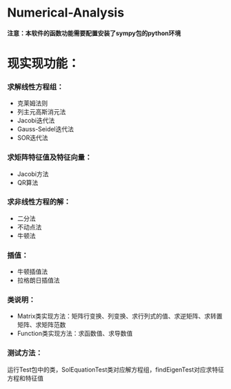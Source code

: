 # Numerical-Analysis
<h4>注意：本软件的函数功能需要配置安装了sympy包的python环境</h4>
<h1>现实现功能：</h1>
<h3>求解线性方程组：</h3>
<ul>
<li>克莱姆法则</li>
<li>列主元高斯消元法</li>
<li>Jacobi迭代法</li>
<li>Gauss-Seidel迭代法</li>
<li>SOR迭代法</li>
</ul>
<h3>求矩阵特征值及特征向量：</h3>
<ul>
<li>Jacobi方法</li>
<li>QR算法</li>
</ul>
<h3>求非线性方程的解：</h3>
<ul>
<li>二分法</li>
<li>不动点法</li>
<li>牛顿法</li>
</ul>
<h3>插值：</h3>
<ul>
<li>牛顿插值法</li>
<li>拉格朗日插值法</li>
</ul>
<h3>类说明：</h3>
<ul>
<li>Matrix类实现方法：矩阵行变换、列变换、求行列式的值、求逆矩阵、求转置矩阵、求矩阵范数</li>
<li>Function类实现方法：求函数值、求导数值</li>
</ul>
<h3>测试方法：</h3>
<p>运行Test包中的类，SolEquationTest类对应解方程组，findEigenTest对应求特征方程和特征值</p>

